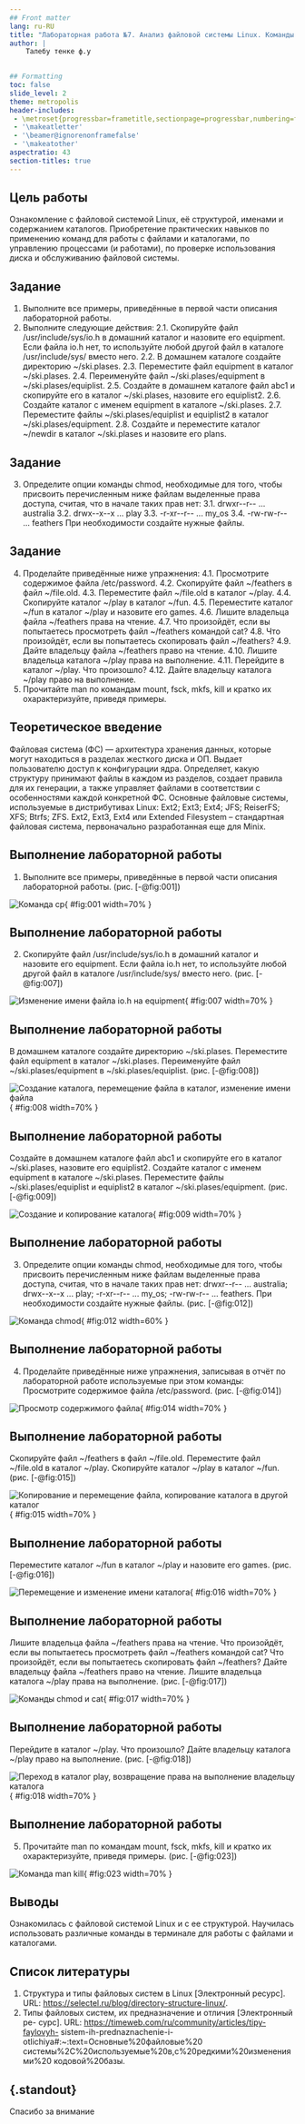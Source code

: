 ```yaml
---
## Front matter
lang: ru-RU
title: "Лабораторная работа №7. Анализ файловой системы Linux. Команды для работы с файлами и каталогами"
author: |
	Талебу тенке ф.у
	

## Formatting
toc: false
slide_level: 2
theme: metropolis
header-includes: 
 - \metroset{progressbar=frametitle,sectionpage=progressbar,numbering=fraction}
 - '\makeatletter'
 - '\beamer@ignorenonframefalse'
 - '\makeatother'
aspectratio: 43
section-titles: true
---
```


## Цель работы

Ознакомление с файловой системой Linux, её структурой, именами и содержанием каталогов. Приобретение практических навыков по применению команд для работы с файлами и каталогами, по управлению процессами (и работами), по проверке использования диска и обслуживанию файловой системы.

## Задание

1. Выполните все примеры, приведённые в первой части описания лабораторной работы.
2. Выполните следующие действия:
2.1. Скопируйте файл /usr/include/sys/io.h в домашний каталог и назовите его
equipment. Если файла io.h нет, то используйте любой другой файл в каталоге
/usr/include/sys/ вместо него.
2.2. В домашнем каталоге создайте директорию ~/ski.plases.
2.3. Переместите файл equipment в каталог ~/ski.plases.
2.4. Переименуйте файл ~/ski.plases/equipment в ~/ski.plases/equiplist.
2.5. Создайте в домашнем каталоге файл abc1 и скопируйте его в каталог
~/ski.plases, назовите его equiplist2.
2.6. Создайте каталог с именем equipment в каталоге ~/ski.plases.
2.7. Переместите файлы ~/ski.plases/equiplist и equiplist2 в каталог
~/ski.plases/equipment.
2.8. Создайте и переместите каталог ~/newdir в каталог ~/ski.plases и назовите
его plans.

## Задание

3. Определите опции команды chmod, необходимые для того, чтобы присвоить перечисленным ниже файлам выделенные права доступа, считая, что в начале таких прав
нет:
3.1. drwxr--r-- ... australia
3.2. drwx--x--x ... play
3.3. -r-xr--r-- ... my_os
3.4. -rw-rw-r-- ... feathers
При необходимости создайте нужные файлы.

## Задание

4. Проделайте приведённые ниже упражнения:
4.1. Просмотрите содержимое файла /etc/password.
4.2. Скопируйте файл ~/feathers в файл ~/file.old.
4.3. Переместите файл ~/file.old в каталог ~/play.
4.4. Скопируйте каталог ~/play в каталог ~/fun.
4.5. Переместите каталог ~/fun в каталог ~/play и назовите его games.
4.6. Лишите владельца файла ~/feathers права на чтение.
4.7. Что произойдёт, если вы попытаетесь просмотреть файл ~/feathers командой
cat?
4.8. Что произойдёт, если вы попытаетесь скопировать файл ~/feathers?
4.9. Дайте владельцу файла ~/feathers право на чтение.
4.10. Лишите владельца каталога ~/play права на выполнение.
4.11. Перейдите в каталог ~/play. Что произошло?
4.12. Дайте владельцу каталога ~/play право на выполнение.
5. Прочитайте man по командам mount, fsck, mkfs, kill и кратко их охарактеризуйте,
приведя примеры.


## Теоретическое введение

Файловая система (ФС) — архитектура хранения данных, которые могут находиться в разделах жесткого диска и ОП. Выдает пользователю доступ к конфигурации ядра. Определяет, какую структуру принимают файлы в каждом из разделов, создает правила для их генерации, а также управляет файлами в соответствии с особенностями каждой конкретной ФС.
Основные файловые системы, используемые в дистрибутивах Linux: Ext2; Ext3; Ext4; JFS; ReiserFS; XFS; Btrfs; ZFS. Ext2, Ext3, Ext4 или Extended Filesystem – стандартная файловая система, первоначально разработанная еще для Minix.

## Выполнение лабораторной работы

1. Выполните все примеры, приведённые в первой части описания лабораторной работы. (рис. [-@fig:001])

![Команда cp](image/1.png){ #fig:001 width=70% }

## Выполнение лабораторной работы

2. Скопируйте файл /usr/include/sys/io.h в домашний каталог и назовите его
equipment. Если файла io.h нет, то используйте любой другой файл в каталоге
/usr/include/sys/ вместо него. (рис. [-@fig:007])

![Изменение имени файла io.h на equipment](image/7.png){ #fig:007 width=70% }

## Выполнение лабораторной работы

В домашнем каталоге создайте директорию ~/ski.plases.
Переместите файл equipment в каталог ~/ski.plases.
Переименуйте файл ~/ski.plases/equipment в ~/ski.plases/equiplist. (рис. [-@fig:008])

![Создание каталога, перемещение файла в каталог, изменение имени файла](image/8.png){ #fig:008 width=70% }

## Выполнение лабораторной работы

Создайте в домашнем каталоге файл abc1 и скопируйте его в каталог
~/ski.plases, назовите его equiplist2.
Создайте каталог с именем equipment в каталоге ~/ski.plases.
Переместите файлы ~/ski.plases/equiplist и equiplist2 в каталог
~/ski.plases/equipment. (рис. [-@fig:009])

![Создание и копирование каталога](image/9.png){ #fig:009 width=70% }

## Выполнение лабораторной работы

3. Определите опции команды chmod, необходимые для того, чтобы присвоить перечисленным ниже файлам выделенные права доступа, считая, что в начале таких прав
нет:
drwxr--r-- ... australia;
drwx--x--x ... play;
-r-xr--r-- ... my_os;
-rw-rw-r-- ... feathers.
При необходимости создайте нужные файлы. (рис. [-@fig:012])

![Команда chmod](image/12.png){ #fig:012 width=60% }

## Выполнение лабораторной работы

4. Проделайте приведённые ниже упражнения, записывая в отчёт по лабораторной
работе используемые при этом команды:
Просмотрите содержимое файла /etc/password. (рис. [-@fig:014])

![Просмотр содержимого файла](image/14.jpeg){ #fig:014 width=70% }

## Выполнение лабораторной работы

Скопируйте файл ~/feathers в файл ~/file.old.
Переместите файл ~/file.old в каталог ~/play.
Скопируйте каталог ~/play в каталог ~/fun.  (рис. [-@fig:015])

![Копирование и перемещение файла, копирование каталога в другой каталог](image/15.png){ #fig:015 width=70% }

## Выполнение лабораторной работы

Переместите каталог ~/fun в каталог ~/play и назовите его games. (рис. [-@fig:016])

![Перемещение и изменение имени каталога](image/16.png){ #fig:016 width=70% }

## Выполнение лабораторной работы

Лишите владельца файла ~/feathers права на чтение.
Что произойдёт, если вы попытаетесь просмотреть файл ~/feathers командой
cat?
Что произойдёт, если вы попытаетесь скопировать файл ~/feathers?
Дайте владельцу файла ~/feathers право на чтение.
Лишите владельца каталога ~/play права на выполнение. (рис. [-@fig:017])

![Команды chmod и cat](image/17.png){ #fig:017 width=70% } 

## Выполнение лабораторной работы

Перейдите в каталог ~/play. Что произошло?
Дайте владельцу каталога ~/play право на выполнение.  (рис. [-@fig:018])

![Переход в каталог play, возвращение права на выполнение владельцу каталога](image/18.png){ #fig:018 width=70% } 

## Выполнение лабораторной работы

5. Прочитайте man по командам mount, fsck, mkfs, kill и кратко их охарактеризуйте,
приведя примеры.  (рис. [-@fig:023])


![Команда man kill](image/23.png){ #fig:023 width=70% }


## Выводы

Ознакомилась с файловой системой Linux и с ее структурой. Научилась использовать различные команды в терминале для работы с файлами и каталогами.

## Список литературы

1. Структура и типы файловых систем в Linux [Электронный ресурс]. URL:
https://selectel.ru/blog/directory-structure-linux/.
2. Типы файловых систем, их предназначение и отличия [Электронный ре-
сурс]. URL: https://timeweb.com/ru/community/articles/tipy-faylovyh-
sistem-ih-prednaznachenie-i-otlichiya#:~:text=Основные%20файловые%20
системы%2C%20используемые%20в,с%20редкими%20изменениями%20
кодовой%20базы.

## {.standout}

Спасибо за внимание
